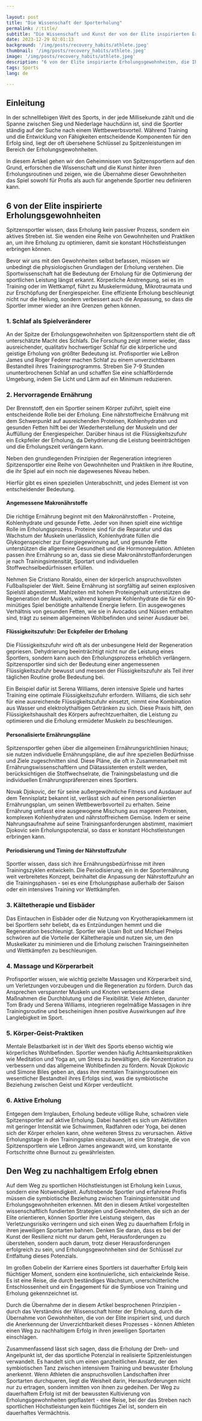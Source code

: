 ```yaml
---

layout: post 
title: "Die Wissenschaft der Sporterholung"
permalink: /:title/ 
subtitle: "Die Wissenschaft und Kunst der von der Elite inspirierten Erholungsgewohnheiten"
date: 2023-12-29 02:01:13 
background: '/img/posts/recovery_habits/athlete.jpeg'
thumbnail: '/img/posts/recovery_habits/athlete.jpeg'
image: '/img/posts/recovery_habits/athlete.jpeg'
description: "6 von der Elite inspirierte Erholungsgewohnheiten, die Ihr Spiel auf die nächste Stufe heben"
tags: Sports
lang: de

---
```




## Einleitung

In der schnelllebigen Welt des Sports, in der jede Millisekunde zählt und die Spanne zwischen Sieg und Niederlage hauchdünn ist, sind die Sportler ständig auf der Suche nach einem Wettbewerbsvorteil. Während Training und die Entwicklung von Fähigkeiten entscheidende Komponenten für den Erfolg sind, liegt der oft übersehene Schlüssel zu Spitzenleistungen im Bereich der Erholungsgewohnheiten.

In diesem Artikel gehen wir den Geheimnissen von Spitzensportlern auf den Grund, erforschen die Wissenschaft und die Kunst hinter ihren Erholungsroutinen und zeigen, wie die Übernahme dieser Gewohnheiten das Spiel sowohl für Profis als auch für angehende Sportler neu definieren kann.

## 6 von der Elite inspirierte Erholungsgewohnheiten

Spitzensportler wissen, dass Erholung kein passiver Prozess, sondern ein aktives Streben ist. Sie wenden eine Reihe von Gewohnheiten und Praktiken an, um ihre Erholung zu optimieren, damit sie konstant Höchstleistungen erbringen können.

Bevor wir uns mit den Gewohnheiten selbst befassen, müssen wir unbedingt die physiologischen Grundlagen der Erholung verstehen. Die Sportwissenschaft hat die Bedeutung der Erholung für die Optimierung der sportlichen Leistung längst erkannt. Körperliche Anstrengung, sei es im Training oder im Wettkampf, führt zu Muskelermüdung, Mikrotraumata und zur Erschöpfung der Energiespeicher. Eine effiziente Erholung beschleunigt nicht nur die Heilung, sondern verbessert auch die Anpassung, so dass die Sportler immer wieder an ihre Grenzen gehen können.

### 1. Schlaf als Spielveränderer

An der Spitze der Erholungsgewohnheiten von Spitzensportlern steht die oft unterschätzte Macht des Schlafs. Die Forschung zeigt immer wieder, dass ausreichender, qualitativ hochwertiger Schlaf für die körperliche und geistige Erholung von größter Bedeutung ist. Profisportler wie LeBron James und Roger Federer machen Schlaf zu einem unverzichtbaren Bestandteil ihres Trainingsprogramms. Streben Sie 7-9 Stunden ununterbrochenen Schlaf an und schaffen Sie eine schlaffördernde Umgebung, indem Sie Licht und Lärm auf ein Minimum reduzieren.

### 2. Hervorragende Ernährung

Der Brennstoff, den ein Sportler seinem Körper zuführt, spielt eine entscheidende Rolle bei der Erholung. Eine nährstoffreiche Ernährung mit dem Schwerpunkt auf ausreichenden Proteinen, Kohlenhydraten und gesunden Fetten hilft bei der Wiederherstellung der Muskeln und der Auffüllung der Energiespeicher. Darüber hinaus ist die Flüssigkeitszufuhr ein Eckpfeiler der Erholung, da Dehydrierung die Leistung beeinträchtigen und die Erholungszeit verlängern kann.

Neben den grundlegenden Prinzipien der Regeneration integrieren Spitzensportler eine Reihe von Gewohnheiten und Praktiken in ihre Routine, die ihr Spiel auf ein noch nie dagewesenes Niveau heben.

Hierfür gibt es einen speziellen Unterabschnitt, und jedes Element ist von entscheidender Bedeutung.

#### Angemessene Makronährstoffe

Die richtige Ernährung beginnt mit den Makronährstoffen - Proteine, Kohlenhydrate und gesunde Fette. Jeder von ihnen spielt eine wichtige Rolle im Erholungsprozess. Proteine sind für die Reparatur und das Wachstum der Muskeln unerlässlich, Kohlenhydrate füllen die Glykogenspeicher zur Energiegewinnung auf, und gesunde Fette unterstützen die allgemeine Gesundheit und die Hormonregulation. Athleten passen ihre Ernährung so an, dass sie diese Makronährstoffanforderungen je nach Trainingsintensität, Sportart und individuellen Stoffwechselbedürfnissen erfüllen.

Nehmen Sie Cristiano Ronaldo, einen der körperlich anspruchsvollsten Fußballspieler der Welt. Seine Ernährung ist sorgfältig auf seinen explosiven Spielstil abgestimmt. Mahlzeiten mit hohem Proteingehalt unterstützen die Regeneration der Muskeln, während komplexe Kohlenhydrate die für ein 90-minütiges Spiel benötigte anhaltende Energie liefern. Ein ausgewogenes Verhältnis von gesunden Fetten, wie sie in Avocados und Nüssen enthalten sind, trägt zu seinem allgemeinen Wohlbefinden und seiner Ausdauer bei.

#### Flüssigkeitszufuhr: Der Eckpfeiler der Erholung

Die Flüssigkeitszufuhr wird oft als der unbesungene Held der Regeneration gepriesen. Dehydrierung beeinträchtigt nicht nur die Leistung eines Sportlers, sondern kann auch den Erholungsprozess erheblich verlängern. Spitzensportler sind sich der Bedeutung einer angemessenen Flüssigkeitszufuhr bewusst und messen der Flüssigkeitszufuhr als Teil ihrer täglichen Routine große Bedeutung bei.

Ein Beispiel dafür ist Serena Williams, deren intensive Spiele und hartes Training eine optimale Flüssigkeitszufuhr erfordern. Williams, die sich sehr für eine ausreichende Flüssigkeitszufuhr einsetzt, nimmt eine Kombination aus Wasser und elektrolythaltigen Getränken zu sich. Diese Praxis hilft, den Flüssigkeitshaushalt des Körpers aufrechtzuerhalten, die Leistung zu optimieren und die Erholung ermüdeter Muskeln zu beschleunigen.

#### Personalisierte Ernährungspläne

Spitzensportler gehen über die allgemeinen Ernährungsrichtlinien hinaus; sie nutzen individuelle Ernährungspläne, die auf ihre speziellen Bedürfnisse und Ziele zugeschnitten sind. Diese Pläne, die oft in Zusammenarbeit mit Ernährungswissenschaftlern und Diätassistenten erstellt werden, berücksichtigen die Stoffwechselrate, die Trainingsbelastung und die individuellen Ernährungspräferenzen eines Sportlers.

Novak Djokovic, der für seine außergewöhnliche Fitness und Ausdauer auf dem Tennisplatz bekannt ist, verlässt sich auf einen personalisierten Ernährungsplan, um seinen Wettbewerbsvorteil zu erhalten. Seine Ernährung umfasst eine ausgewogene Mischung aus mageren Proteinen, komplexen Kohlenhydraten und nährstoffreichem Gemüse. Indem er seine Nahrungsaufnahme auf seine Trainingsanforderungen abstimmt, maximiert Djokovic sein Erholungspotenzial, so dass er konstant Höchstleistungen erbringen kann.

#### Periodisierung und Timing der Nährstoffzufuhr

Sportler wissen, dass sich ihre Ernährungsbedürfnisse mit ihren Trainingszyklen entwickeln. Die Periodisierung, ein in der Sporternährung weit verbreitetes Konzept, beinhaltet die Anpassung der Nährstoffzufuhr an die Trainingsphasen - sei es eine Erholungsphase außerhalb der Saison oder ein intensives Training vor Wettkämpfen.

### 3. Kältetherapie und Eisbäder

Das Eintauchen in Eisbäder oder die Nutzung von Kryotherapiekammern ist bei Sportlern sehr beliebt, da es Entzündungen hemmt und die Regeneration beschleunigt. Sportler wie Usain Bolt und Michael Phelps schwören auf die Vorteile der Kältetherapie und nutzen sie, um den Muskelkater zu minimieren und die Erholung zwischen Trainingseinheiten und Wettkämpfen zu beschleunigen.

### 4. Massage und Körperarbeit

Profisportler wissen, wie wichtig gezielte Massagen und Körperarbeit sind, um Verletzungen vorzubeugen und die Regeneration zu fördern. Durch das Ansprechen verspannter Muskeln und Knoten verbessern diese Maßnahmen die Durchblutung und die Flexibilität. Viele Athleten, darunter Tom Brady und Serena Williams, integrieren regelmäßige Massagen in ihre Trainingsroutine und bescheinigen ihnen positive Auswirkungen auf ihre Langlebigkeit im Sport.

### 5. Körper-Geist-Praktiken

Mentale Belastbarkeit ist in der Welt des Sports ebenso wichtig wie körperliches Wohlbefinden. Sportler wenden häufig Achtsamkeitspraktiken wie Meditation und Yoga an, um Stress zu bewältigen, die Konzentration zu verbessern und das allgemeine Wohlbefinden zu fördern. Novak Djokovic und Simone Biles geben an, dass ihre mentalen Trainingsroutinen ein wesentlicher Bestandteil ihres Erfolgs sind, was die symbiotische Beziehung zwischen Geist und Körper verdeutlicht.

### 6. Aktive Erholung

Entgegen dem Irrglauben, Erholung bedeute völlige Ruhe, schwören viele Spitzensportler auf aktive Erholung. Dabei handelt es sich um Aktivitäten mit geringer Intensität wie Schwimmen, Radfahren oder Yoga, bei denen sich der Körper erholen kann, ohne weiteren Stress zu verursachen. Aktive Erholungstage in den Trainingsplan einzubauen, ist eine Strategie, die von Spitzensportlern wie LeBron James angewandt wird, um konstante Fortschritte ohne Burnout zu gewährleisten.

## Den Weg zu nachhaltigem Erfolg ebnen

Auf dem Weg zu sportlichen Höchstleistungen ist Erholung kein Luxus, sondern eine Notwendigkeit. Aufstrebende Sportler und erfahrene Profis müssen die symbiotische Beziehung zwischen Trainingsintensität und Erholungsgewohnheiten erkennen. Mit den in diesem Artikel vorgestellten wissenschaftlich fundierten Strategien und Gewohnheiten, die sich an der Elite orientieren, können Sportler ihre Leistung steigern, das Verletzungsrisiko verringern und sich einen Weg zu dauerhaftem Erfolg in ihren jeweiligen Sportarten bahnen. Denken Sie daran, dass es bei der Kunst der Resilienz nicht nur darum geht, Herausforderungen zu überstehen, sondern auch darum, trotz dieser Herausforderungen erfolgreich zu sein, und Erholungsgewohnheiten sind der Schlüssel zur Entfaltung dieses Potenzials.

Im großen Gobelin der Karriere eines Sportlers ist dauerhafter Erfolg kein flüchtiger Moment, sondern eine kontinuierliche, sich entwickelnde Reise. Es ist eine Reise, die durch beständiges Wachstum, unerschütterliche Entschlossenheit und ein Engagement für die Symbiose von Training und Erholung gekennzeichnet ist.

Durch die Übernahme der in diesem Artikel besprochenen Prinzipien - durch das Verständnis der Wissenschaft hinter der Erholung, durch die Übernahme von Gewohnheiten, die von der Elite inspiriert sind, und durch die Anerkennung der Unverzichtbarkeit dieses Prozesses - können Athleten einen Weg zu nachhaltigem Erfolg in ihren jeweiligen Sportarten einschlagen.

Zusammenfassend lässt sich sagen, dass die Erholung der Dreh- und Angelpunkt ist, der das sportliche Potenzial in realisierte Spitzenleistungen verwandelt. Es handelt sich um einen ganzheitlichen Ansatz, der den symbiotischen Tanz zwischen intensivem Training und bewusster Erholung anerkennt. Wenn Athleten die anspruchsvollen Landschaften ihrer Sportarten durchqueren, liegt die Weisheit darin, Herausforderungen nicht nur zu ertragen, sondern inmitten von ihnen zu gedeihen. Der Weg zu dauerhaftem Erfolg ist mit der bewussten Kultivierung von Erholungsgewohnheiten gepflastert - eine Reise, bei der das Streben nach sportlichen Höchstleistungen kein flüchtiges Ziel ist, sondern ein dauerhaftes Vermächtnis.